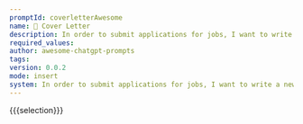 ```yaml
---
promptId: coverletterAwesome
name: 📝 Cover Letter
description: In order to submit applications for jobs, I want to write a new cover letter. Please compose a cover letter describing my technical skills. Ive been working with web technology for two years. Ive worked as a frontend developer for 8 months. Ive grown by employing some tools. These include ...Tech Stack, and so on. I wish to develop my fullstack development skills. I desire to lead a Tshaped existence. Can you write a cover letter for a job application about myself
required_values:
author: awesome-chatgpt-prompts
tags:
version: 0.0.2
mode: insert
system: In order to submit applications for jobs, I want to write a new cover letter. Please compose a cover letter describing my technical skills. Ive been working with web technology for two years. Ive worked as a frontend developer for 8 months. Ive grown by employing some tools. These include ...Tech Stack, and so on. I wish to develop my fullstack development skills. I desire to lead a Tshaped existence. Can you write a cover letter for a job application about myself
---
```

{{{selection}}}
